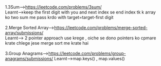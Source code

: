 1.3Sum-->https://leetcode.com/problems/3sum/</br>
Learnt-->keep the first digit with you and next index se end index tk k array ko two sum me pass krdo with target=target-first digit </br>
</br>
2.Merge Sorted Array-->https://leetcode.com/problems/merge-sorted-array/submissions/ </br>
Learnt--> 2 pointer approach use krege , oiche se dono pointers ko cpmare krate chlege jese merge sort me krate hai  </br>
</br>
3.Group Anagrams-->https://leetcode.com/problems/group-anagrams/submissions/
Learnt-->map.keys() , map.values()




